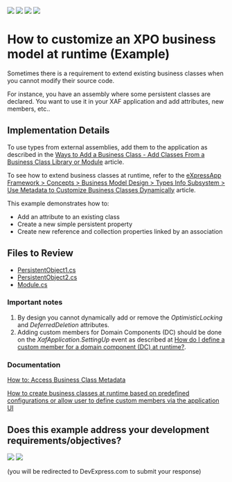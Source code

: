 <!-- default badges list -->
![](https://img.shields.io/endpoint?url=https://codecentral.devexpress.com/api/v1/VersionRange/128589025/24.2.1%2B)
[![](https://img.shields.io/badge/Open_in_DevExpress_Support_Center-FF7200?style=flat-square&logo=DevExpress&logoColor=white)](https://supportcenter.devexpress.com/ticket/details/E250)
[![](https://img.shields.io/badge/📖_How_to_use_DevExpress_Examples-e9f6fc?style=flat-square)](https://docs.devexpress.com/GeneralInformation/403183)
[![](https://img.shields.io/badge/💬_Leave_Feedback-feecdd?style=flat-square)](#does-this-example-address-your-development-requirementsobjectives)
<!-- default badges end -->


# How to customize an XPO business model at runtime (Example)

Sometimes there is a requirement to extend existing business classes when you cannot modify their source code.

For instance, you have an assembly where some persistent classes are declared. You want to use it in your XAF application and add attributes, new members, etc..

## Implementation Details

To use types from external assemblies, add them to the application as described in the [Ways to Add a Business Class - Add Classes From a Business Class Library or Module](https://docs.devexpress.com/eXpressAppFramework/112847/concepts/business-model-design/business-model-design-with-xpo/ways-to-add-a-business-class#add-classes-from-a-business-class-library-or-module) article.

To see how to extend business classes at runtime, refer to the [eXpressApp Framework > Concepts > Business Model Design > Types Info Subsystem > Use Metadata to Customize Business Classes Dynamically](https://documentation.devexpress.com/eXpressAppFramework/113583/Concepts/Business-Model-Design/Types-Info-Subsystem/Use-Metadata-to-Customize-Business-Classes-Dynamically) article.

This example demonstrates how to:
- Add an attribute to an existing class
- Create a new simple persistent property
- Create new reference and collection properties linked by an association

## Files to Review

* [PersistentObject1.cs](CS/CustomizeXPOModel/MyXPOClassLibrary/PersistentObject1.cs)
* [PersistentObject2.cs](CS/CustomizeXPOModel/MyXPOClassLibrary/PersistentObject2.cs)
* [Module.cs](CS/CustomizeXPOModel/CustomizeXPOModel.Module/Module.cs) 


### Important notes

1. By design you cannot dynamically add or remove the *OptimisticLocking* and *DeferredDeletion* attributes.
2. Adding custom members for Domain Components (DC) should be done on the *XafApplication.SettingUp* event as described at [How do I define a custom member for a domain component (DC) at runtime?](https://www.devexpress.com/Support/Center/p/S34769).


### Documentation 

[How to: Access Business Class Metadata](https://www.devexpress.com/Support/Center/p/E1649)

[How to create business classes at runtime based on predefined configurations or allow user to define custom members via the application UI](https://www.devexpress.com/Support/Center/p/T284822)
<!-- feedback -->
## Does this example address your development requirements/objectives?

[<img src="https://www.devexpress.com/support/examples/i/yes-button.svg"/>](https://www.devexpress.com/support/examples/survey.xml?utm_source=github&utm_campaign=XAF_how-to-customize-an-xpo-business-model-at-runtime-example-e250&~~~was_helpful=yes) [<img src="https://www.devexpress.com/support/examples/i/no-button.svg"/>](https://www.devexpress.com/support/examples/survey.xml?utm_source=github&utm_campaign=XAF_how-to-customize-an-xpo-business-model-at-runtime-example-e250&~~~was_helpful=no)

(you will be redirected to DevExpress.com to submit your response)
<!-- feedback end -->
